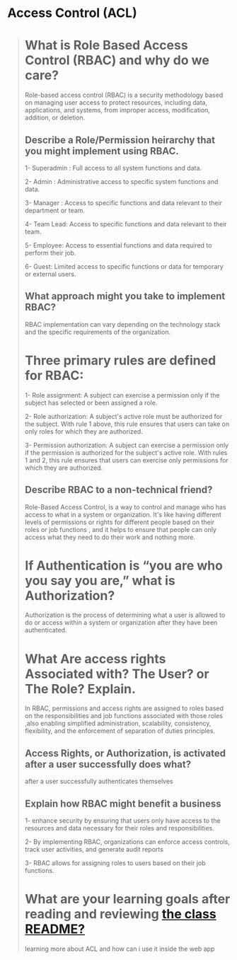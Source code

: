 # Access Control (ACL)

> # What is Role Based Access Control (RBAC) and why do we care?
> 
> Role-based access control (RBAC) is a security methodology based on managing user access to protect resources, including data, applications, and systems, from improper access, modification, addition, or deletion.
>
> ## Describe a Role/Permission heirarchy that you might implement using RBAC.
> 
> 1- Superadmin : Full access to all system functions and data.
> 
> 2- Admin : Administrative access to specific system functions and data.
>  
> 3- Manager : Access to specific functions and data relevant to their department or team.
>
> 4- Team Lead: Access to specific functions and data relevant to their team.
>
> 5- Employee: Access to essential functions and data required to perform their job.
>
> 6- Guest: Limited access to specific functions or data for temporary or external users.
>
> ## What approach might you take to implement RBAC?
> 
> RBAC implementation can vary depending on the technology stack and the specific requirements of the organization.
>
> # Three primary rules are defined for RBAC:
>
> 1- Role assignment: A subject can exercise a permission only if the subject has selected or been assigned a role.
>
> 2- Role authorization: A subject's active role must be authorized for the subject. With rule 1 above, this rule ensures that users can take on only roles for which they are authorized.
>
> 3- Permission authorization: A subject can exercise a permission only if the permission is authorized for the subject's active role. With rules 1 and 2, this rule ensures that users can exercise only permissions for which they are authorized.
>
> ## Describe RBAC to a non-technical friend? 
>
> Role-Based Access Control, is a way to control and manage who has access to what in a system or organization. It's like having different levels of permissions or rights for different people based on their roles or job functions , and it helps to ensure that people can only access what they need to do their work and nothing more.
>
> # If Authentication is “you are who you say you are,” what is Authorization?
>
> Authorization is the process of determining what a user is allowed to do or access within a system or organization after they have been authenticated.
>
> # What Are access rights Associated with? The User? or The Role? Explain.
>
>  In RBAC, permissions and access rights are assigned to roles based on the responsibilities and job functions associated with those roles ,also enabling simplified administration, scalability, consistency, flexibility, and the enforcement of separation of duties principles.
>
> ## Access Rights, or Authorization, is activated after a user successfully does what?
>
>  after a user successfully authenticates themselves
>
> ## Explain how RBAC might benefit a business
>
> 1- enhance security by ensuring that users only have access to the resources and data necessary for their roles and responsibilities.
>
> 2- By implementing RBAC, organizations can enforce access controls, track user activities, and generate audit reports
>
> 3- RBAC allows for assigning roles to users based on their job functions.
>
> # What are your learning goals after reading and reviewing [the class README?](https://codefellows.github.io/code-401-javascript-guide/curriculum/class-08/)
>
> learning more about ACL and how can i use it inside the web app

